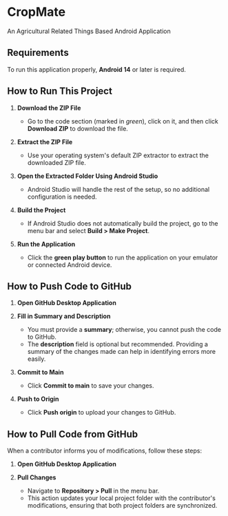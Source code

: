 # CropMate
An Agricultural Related Things Based Android Application

## Requirements
To run this application properly, **Android 14** or later is required.

## How to Run This Project

1. **Download the ZIP File**
    - Go to the code section (marked in *green*), click on it, and then click **Download ZIP** to download the file.

2. **Extract the ZIP File**
    - Use your operating system's default ZIP extractor to extract the downloaded ZIP file.

3. **Open the Extracted Folder Using Android Studio**
    - Android Studio will handle the rest of the setup, so no additional configuration is needed.

4. **Build the Project**
    - If Android Studio does not automatically build the project, go to the menu bar and select **Build > Make Project**.

5. **Run the Application**
    - Click the **green play button** to run the application on your emulator or connected Android device.

## How to Push Code to GitHub

1. **Open GitHub Desktop Application**

2. **Fill in Summary and Description**
    - You must provide a **summary**; otherwise, you cannot push the code to GitHub.
    - The **description** field is optional but recommended. Providing a summary of the changes made can help in identifying errors more easily.

3. **Commit to Main**
    - Click **Commit to main** to save your changes.

4. **Push to Origin**
    - Click **Push origin** to upload your changes to GitHub.

## How to Pull Code from GitHub

When a contributor informs you of modifications, follow these steps:

1. **Open GitHub Desktop Application**

2. **Pull Changes**
    - Navigate to **Repository > Pull** in the menu bar.
    - This action updates your local project folder with the contributor's modifications, ensuring that both project folders are synchronized.
